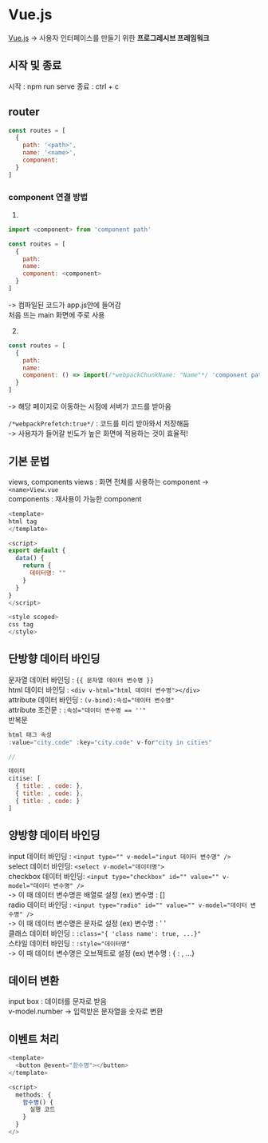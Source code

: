 # Vue.js

[Vue.js](https://kr.vuejs.org/) -> 사용자 인터페이스를 만들기 위한 **프로그레시브 프레임워크**

## 시작 및 종료

시작 : npm run serve
종료 : ctrl + c

## router

```js
const routes = [
  {
    path: '<path>',
    name: '<name>',
    component:
  }
]
```

### component 연결 방법

1.

```js
import <component> from 'component path'

const routes = [
  {
    path:
    name:
    component: <component>
  }
]
```

-> 컴파일된 코드가 app.js안에 들어감  
처음 뜨는 main 화면에 주로 사용

2.

```js
const routes = [
  {
    path:
    name:
    component: () => import(/*webpackChunkName: "Name"*/ 'component path')
  }
]
```

-> 해당 페이지로 이동하는 시점에 서버가 코드를 받아옴

`/*webpackPrefetch:true*/` : 코드를 미리 받아와서 저장해둠  
-> 사용자가 들어갈 빈도가 높은 화면에 적용하는 것이 효율적!

## 기본 문법

views, components
views : 화면 전체를 사용하는 component -> `<name>View.vue`  
components : 재사용이 가능한 component

```js
<template>
html tag
</template>

<script>
export default {
  data() {
    return {
      데이터명: ""
    }
  }
}
</script>

<style scoped>
css tag
</style>
```

## 단방향 데이터 바인딩

문자열 데이터 바인딩 : `{{ 문자열 데이터 변수명 }}`  
html 데이터 바인딩 : `<div v-html="html 데이터 변수명"></div>`  
attribute 데이터 바인딩 : `(v-bind):속성="데이터 변수명"`  
attribute 조건문 : `:속성="데이터 변수명 == ''"`  
반복문

```js
html 태그 속성
:value="city.code" :key="city.code" v-for"city in cities"

//

데이터
citise: [
  { title: , code: },
  { title: , code: },
  { title: , code: }
]
```

## 양방향 데이터 바인딩

input 데이터 바인딩 : `<input type="" v-model="input 데이터 변수명" />`  
select 데이터 바인딩: `<select v-model="데이터명">`  
checkbox 데이터 바인딩: `<input type="checkbox" id="" value="" v-model="데이터 변수명" />`  
-> 이 때 데이터 변수명은 배열로 설정 (ex) 변수명 : []  
radio 데이터 바인딩 : `<input type="radio" id="" value="" v-model="데이터 변수명" />`  
-> 이 때 데이터 변수명은 문자로 설정 (ex) 변수명 : ' '  
클래스 데이터 바인딩 : `:class="{ 'class name': true, ...}"`  
스타일 데이터 바인딩 : `:style="데이터명"`  
-> 이 때 데이터 변수명은 오브젝트로 설정 (ex) 변수명 : { : , ...}

## 데이터 변환

input box : 데이터를 문자로 받음  
v-model.number -> 입력받은 문자열을 숫자로 변환

## 이벤트 처리

```js
<template>
  <button @event="함수명"></button>
</template>

<script>
  methods: {
    함수명() {
      실행 코드
    }
  }
</>
```
